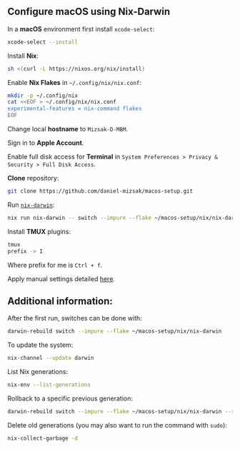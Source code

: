 ## Configure macOS using Nix-Darwin

In a **macOS** environment first install `xcode-select`:
```bash
xcode-select --install
```

Install **Nix**:
```bash
sh <(curl -L https://nixos.org/nix/install)
```

Enable **Nix Flakes** in `~/.config/nix/nix.conf`:
```bash
mkdir -p ~/.config/nix
cat <<EOF > ~/.config/nix/nix.conf
experimental-features = nix-command flakes
EOF
```

Change local **hostname** to `Mizsak-D-MBM`.

Sign in to **Apple Account**.

Enable full disk access for **Terminal** in `System Preferences > Privacy & Security > Full Disk Access`.

**Clone** repository:
```bash
git clone https://github.com/daniel-mizsak/macos-setup.git
```

Run [`nix-darwin`](https://github.com/LnL7/nix-darwin):
```bash
nix run nix-darwin -- switch --impure --flake ~/macos-setup/nix/nix-darwin
```

Install **TMUX** plugins:
```bash
tmux
prefix -> I
```

Where prefix for me is `Ctrl + f`.

Apply manual settings detailed [here](macos-manual-settings.md).

## Additional information:

After the first run, switches can be done with:
```bash
darwin-rebuild switch --impure --flake ~/macos-setup/nix/nix-darwin
```

To update the system:
```bash
nix-channel --update darwin
```

List Nix generations:
```bash
nix-env --list-generations
```

Rollback to a specific previous generation:
```bash
darwin-rebuild switch --impure --flake ~/macos-setup/nix/nix-darwin --rollback
```

Delete old generations (you may also want to run the command with `sudo`):
```bash
nix-collect-garbage -d
```
